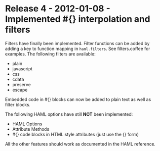 # Release 4 - 2012-01-08 - Implemented #{} interpolation and filters

Filters have finally been implemented. Filter functions can be added by adding a key to function mapping in `haml.filters`.
See filters.coffee for examples. The following filters are available:
* plain
* javascript
* css
* cdata
* preserve
* escape

Embedded code in #{} blocks can now be added to plain text as well as filter blocks.

The following HAML options have still **NOT** been implemented:

* HAML Options
* Attribute Methods
* #{} code blocks in HTML style attributes (just use the {} form)

All the other features should work as documented in the HAML reference.
